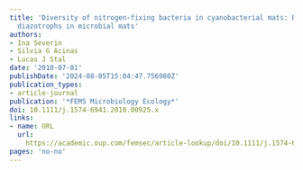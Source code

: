 ```yaml
---
title: 'Diversity of nitrogen-fixing bacteria in cyanobacterial mats: Diversity of
  diazotrophs in microbial mats'
authors:
- Ina Severin
- Silvia G Acinas
- Lucas J Stal
date: '2010-07-01'
publishDate: '2024-08-05T15:04:47.756980Z'
publication_types:
- article-journal
publication: '*FEMS Microbiology Ecology*'
doi: 10.1111/j.1574-6941.2010.00925.x
links:
- name: URL
  url: 
    https://academic.oup.com/femsec/article-lookup/doi/10.1111/j.1574-6941.2010.00925.x
pages: 'no-no'
---
```

